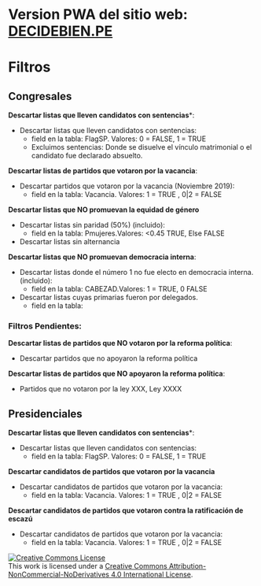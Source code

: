 # Version PWA del sitio web: [DECIDEBIEN.PE](http://decidebien.pe)

# Filtros

## Congresales

**Descartar listas que lleven candidatos con sentencias***:
- Descartar listas que lleven candidatos con sentencias:
    + field en la tabla: FlagSP. Valores: 0 = FALSE, 1 = TRUE
    + Excluimos sentencias: Donde se disuelve el vínculo matrimonial o el candidato fue declarado absuelto.

**Descartar listas de partidos que votaron por la vacancia**:
- Descartar partidos que votaron por la vacancia (Noviembre 2019):
    + field en la tabla: Vacancia. Valores: 1 = TRUE , 0|2 = FALSE

**Descartar listas que NO promuevan la equidad de género**
- Descartar listas sin paridad (50%) (incluido): 
    + field en la tabla: Pmujeres.Valores:  <0.45 TRUE, Else FALSE
- Descartar listas sin alternancia  

**Descartar listas que NO promuevan democracia interna**:  
- Descartar listas donde el número 1 no fue electo en democracia interna.(incluido):
    + field en la tabla: CABEZAD.Valores:  1 = TRUE, 0 FALSE
- Descartar listas cuyas primarias fueron por delegados.
    + field en la tabla:

### Filtros Pendientes:

**Descartar listas de partidos que NO votaron por la reforma política**:
- Descartar partidos que no apoyaron la reforma política

**Descartar listas de partidos que NO apoyaron la reforma política**:
- Partidos que no votaron por la ley XXX, Ley XXXX

## Presidenciales

**Descartar listas que lleven candidatos con sentencias***:
- Descartar listas que lleven candidatos con sentencias:
    + field en la tabla: FlagSP. Valores: 0 = FALSE, 1 = TRUE


**Descartar candidatos de partidos que votaron por la vacancia**
- Descartar candidatos de partidos que votaron por la vacancia:
    + field en la tabla: Vacancia. Valores: 1 = TRUE , 0|2 = FALSE

**Descartar candidatos de partidos que votaron contra la ratificación de escazú**
- Descartar candidatos de partidos que votaron por la vacancia:
    + field en la tabla: Vacancia. Valores: 1 = TRUE , 0|2 = FALSE
    
    
<a rel="license" href="http://creativecommons.org/licenses/by-nc-nd/4.0/"><img alt="Creative Commons License" style="border-width:0" src="https://i.creativecommons.org/l/by-nc-nd/4.0/88x31.png" /></a><br />This work is licensed under a <a rel="license" href="http://creativecommons.org/licenses/by-nc-nd/4.0/">Creative Commons Attribution-NonCommercial-NoDerivatives 4.0 International License</a>.
